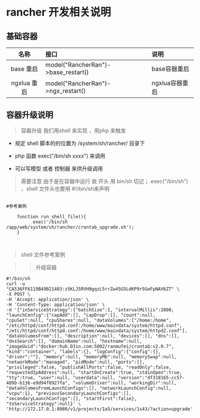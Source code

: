 # rancher 开发相关说明

##  基础容器

|名称| 接口 | 说明 |
|:--:|:--|:--|
|base 重启 | model("RancherRan")->base_restart()| base容器重启 |
|ngxlua 重启 | model("RancherRan")->ngx_restart()| ngxlua容器重启 |


## 容器升级说明

> 容器升级 我们用shell  来实现  ，用php 来触发

- 规定 shell 脚本的的位置为  /system/sh/rancher/ 目录下

- php 函数  exec("/bin/sh xxxx") 来调用

- 可以写模型 或者 控制器 来供升级调用

> 需要注意 由于是在容器中运行 故 开头 用 bin/sh 切记； exec("/bin/sh")  ，shell 文件头也要用 #!/bin/sh来声明

```

#参考案例

	function run_shell_file(){
          exec('/bin/sh /app/web/system/sh/rancher/crontab_upgrade.sh');
    }



```



> shell 文件参考案例 

>> 升级容器

```
#!/bin/sh
curl -u "CA536FF6119B49B21403:z5KLJ5RVH9gqzL5rrZw45G5LdKP9r5GeFpNAV6ZT" \
-X POST \
-H 'Accept: application/json' \
-H 'Content-Type: application/json' \
-d '{"inServiceStrategy":{"batchSize":1, "intervalMillis":2000, "launchConfig":{"capAdd":[], "capDrop":[], "count":null, "cpuSet":null, "cpuShares":null, "dataVolumes":["/home:/home", "/etc/httpd/conf/httpd.conf:/home/www/maindata/system/httpd.conf", "/etc/httpd/conf/httpd.conf:/home/www/maindata/system/httpd2.conf"], "dataVolumesFrom":[], "description":null, "devices":[], "dns":[], "dnsSearch":[], "domainName":null, "hostname":null, "imageUuid":"docker:hub.03in.com:5002/ranmufei/crontab:v2.0.7", "kind":"container", "labels":{}, "logConfig":{"config":{}, "driver":""}, "memory":null, "memoryMb":null, "memorySwap":null, "networkMode":"managed", "pidMode":null, "ports":[], "privileged":false, "publishAllPorts":false, "readOnly":false, "requestedIpAddress":null, "startOnCreate":true, "stdinOpen":true, "tty":true, "user":null, "userdata":null, "version":"df318165-cc57-489b-b136-e9d94f8927fa", "volumeDriver":null, "workingDir":null, "dataVolumesFromLaunchConfigs":[], "networkLaunchConfig":null, "vcpu":1}, "previousSecondaryLaunchConfigs":[], "secondaryLaunchConfigs":[], "startFirst":false}, "toServiceStrategy":null}' \
'http://172.17.0.1:8080/v1/projects/1a5/services/1s43/?action=upgrade'

```